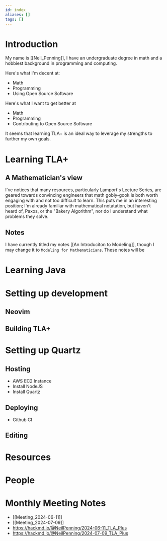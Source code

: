 ```yaml
---
id: index
aliases: []
tags: []
---
```


# Introduction
My name is [[Neil_Penning]], I have an undergraduate degree in math and a hobbiest background in programming and computing.


Here's what I'm decent at:
- Math
- Programming
- Using Open Source Software

Here's what I want to get better at
- Math
- Programming
- Contributing to Open Source Software

It seems that learning TLA+ is an ideal way to leverage my strengths to further my own goals.

# Learning TLA+
## A Mathematician's view
I've notices that many resources, particularly Lamport's Lecture Series, are geared towards convincing engineers that math gobly-gook is both worth engaging with and not too difficult to learn.
This puts me in an interesting position; I'm already familiar with mathematical notatation, but haven't heard of, Paxos, or the "Bakery Algorithm", nor do I understand what problems they solve.

## Notes
I have currently titled my notes [[An Introduciton to Modeling]], though I may change it to `Modeling for Mathematicians`. These notes will be 

# Learning Java

# Setting up development
## Neovim
## Building TLA+

# Setting up Quartz
## Hosting
- AWS EC2 Instance
- Install NodeJS
- Install Quartz
## Deploying
- Github CI
## Editing

# Resources

# People

# Monthly Meeting Notes
- [[Meeting_2024-06-11]]
- [[Meeting_2024-07-09]]
- https://hackmd.io/@NeilPenning/2024-06-11_TLA_Plus
- https://hackmd.io/@NeilPenning/2024-07-09_TLA_Plus
